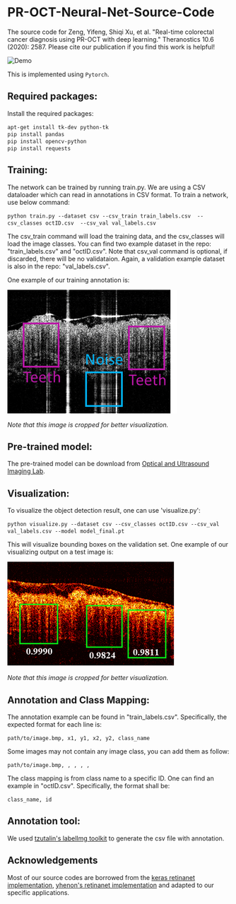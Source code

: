 # PR-OCT-Neural-Net-Source-Code
The source code for Zeng, Yifeng, Shiqi Xu, et al. "Real-time colorectal cancer diagnosis using PR-OCT with deep learning." Theranostics 10.6 (2020): 2587. Please cite our publication if you find this work is helpful!

![Demo](https://github.com/ZenithZyf/PR-OCT-Neural-Net-Source-Code/blob/main/PROCT_Normal_Cancer.gif)

This is implemented using ```Pytorch```.

## Required packages:

Install the required packages:

```
apt-get install tk-dev python-tk
pip install pandas
pip install opencv-python
pip install requests
```

## Training:

The network can be trained by running train.py. We are using a CSV dataloader which can read in annotations in CSV format. To train a network, use below command:

```
python train.py --dataset csv --csv_train train_labels.csv  --csv_classes octID.csv  --csv_val val_labels.csv
```

The csv_train command will load the training data, and the csv_classes will load the image classes. You can find two example dataset in the repo: "train_labels.csv" and "octID.csv". Note that csv_val command is optional, if discarded, there will be no validataion. Again, a validation example dataset is also in the repo: "val_labels.csv".

One example of our training annotation is:

![Demo](https://github.com/ZenithZyf/PR-OCT-Neural-Net-Source-Code/blob/main/exampleImages/train_example.png)

*Note that this image is cropped for better visualization.*

## Pre-trained model:

The pre-trained model can be download from [Optical and Ultrasound Imaging Lab](https://opticalultrasoundimaging.wustl.edu/).

## Visualization:

To visualize the object detection result, one can use 'visualize.py':

```
python visualize.py --dataset csv --csv_classes octID.csv --csv_val val_labels.csv --model model_final.pt
```

This will visualize bounding boxes on the validation set. One example of our visualizing output on a test image is:

![Demo](https://github.com/ZenithZyf/PR-OCT-Neural-Net-Source-Code/blob/main/exampleImages/test_example.png)

*Note that this image is cropped for better visualization.*

## Annotation and Class Mapping:

The annotation example can be found in "train_labels.csv". Specifically, the expected format for each line is:

```
path/to/image.bmp, x1, y1, x2, y2, class_name
```

Some images may not contain any image class, you can add them as follow:

```
path/to/image.bmp, , , , , 
```

The class mapping is from class name to a specific ID. One can find an example in "octID.csv". Specifically, the format shall be:

```
class_name, id
```

## Annotation tool:

We used [tzutalin's labelImg toolkit](https://github.com/tzutalin/labelImg) to generate the csv file with annotation.

## Acknowledgements

Most of our source codes are borrowed from the [keras retinanet implementation](https://github.com/fizyr/keras-retinanet), [yhenon's retinanet implementation](https://github.com/yhenon/pytorch-retinanet) and adapted to our specific applications.
